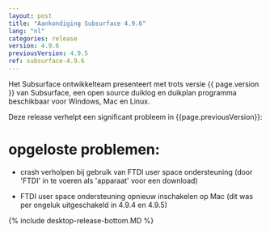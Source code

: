 ```yaml
---
layout: post
title: "Aankondiging Subsurface 4.9.6"
lang: "nl"
categories: release
version: 4.9.6
previousVersion: 4.9.5
ref: subsurface-4.9.6
---
```


Het Subsurface ontwikkelteam presenteert met trots versie {{ page.version }} van Subsurface, een open source duiklog en duikplan programma beschikbaar voor Windows, Mac en Linux.

Deze release verhelpt een significant probleem in {{page.previousVersion}}:

# opgeloste problemen:

- crash verholpen bij gebruik van FTDI user space ondersteuning (door 'FTDI' in te voeren als 'apparaat' voor een download)

- FTDI user space ondersteuning opnieuw inschakelen op Mac (dit was per ongeluk uitgeschakeld in 4.9.4 en 4.9.5)

{% include desktop-release-bottom.MD %}

